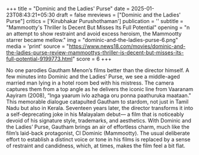 +++
title = "Dominic and the Ladies' Purse"
date = 2025-01-23T08:43:21+05:30
draft = false
mreviews = ["Dominic and the Ladies' Purse"]
critics = ['Kirubhakar Purushothaman']
publication = ''
subtitle = "Mammootty's Thriller Is Decent But Misses Its Full Potential"
opening = "n an attempt to show restraint and avoid excess heroism, the Mammootty starrer became mellow."
img = "dominic-and-the-ladies-purse-6.png"
media = 'print'
source = "https://www.news18.com/movies/dominic-and-the-ladies-purse-review-mammoottys-thriller-is-decent-but-misses-its-full-potential-9199773.html"
score = 6
+++

No one parodies Gautham Menon’s films better than the director himself. A few minutes into Dominic and the Ladies’ Purse, we see a middle-aged married man lying in a hotel room bed with his mistress. The camera captures them from a top angle as he delivers the iconic line from Vaaranam Aayiram (2008), “Inga yaarum ivlo azhaga oru ponna paathuruka maataan." This memorable dialogue catapulted Gautham to stardom, not just in Tamil Nadu but also in Kerala. Seventeen years later, the director transforms it into a self-deprecating joke in his Malayalam debut— a film that is noticeably devoid of his signature style, trademarks, and aesthetics. With Dominic and the Ladies’ Purse, Gautham brings an air of effortless charm, much like the film’s laid-back protagonist, CI Dominic (Mammootty). The usual deliberate effort to establish a distinct voice or tone in his films is replaced by a sense of restraint and candidness, which, at times, makes the film feel a bit flat.
